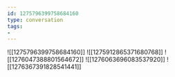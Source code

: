 ```yaml
---
id: 1275796399758684160
type: conversation
tags:
- 
---
```

![[1275796399758684160]]
![[1275912865371680768]]
![[1276047388801564672]]
![[1276063696083537920]]
![[1276367391828541441]]

